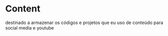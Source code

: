 # Content
destinado a armazenar os códigos e projetos que eu uso de conteúdo para social media e youtube
